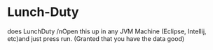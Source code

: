 # Lunch-Duty
does LunchDuty
/nOpen this up in any JVM Machine (Eclipse, Intellij, etc)and just press run.  (Granted that you have the data good)

